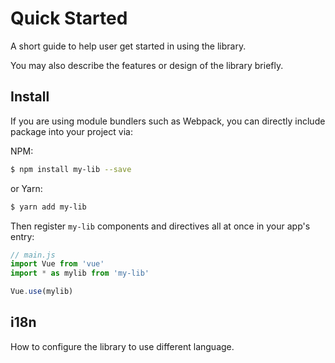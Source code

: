 # Quick Started

A short guide to help user get started in using the library.

You may also describe the features or design of the library briefly.

## Install

If you are using module bundlers such as Webpack, you can directly include package into your project via:

NPM:

``` bash
$ npm install my-lib --save
```

or Yarn:

``` bash
$ yarn add my-lib
```

Then register `my-lib` components and directives all at once in your app's entry:

``` js
// main.js
import Vue from 'vue'
import * as mylib from 'my-lib'

Vue.use(mylib)
```

## i18n

How to configure the library to use different language.